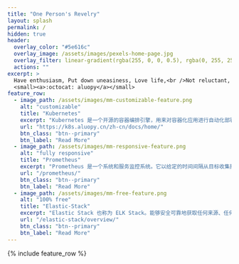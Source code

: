```yaml
---
title: "One Person's Revelry"
layout: splash
permalink: /
hidden: true
header:
  overlay_color: "#5e616c"
  overlay_image: /assets/images/pexels-home-page.jpg
  overlay_filter: linear-gradient(rgba(255, 0, 0, 0.5), rgba(0, 255, 255, 0.5))
  actions: ""
excerpt: >
  Have enthusiasm, Put down uneasiness, Love life,<br />Not reluctant, Have expectations.<br />
  <small><a>:octocat: aluopy</a></small>
feature_row:
  - image_path: /assets/images/mm-customizable-feature.png
    alt: "customizable"
    title: "Kubernetes"
    excerpt: "Kubernetes 是一个开源的容器编排引擎，用来对容器化应用进行自动化部署、 扩缩和管理。该项目托管在 CNCF。"
    url: "https://k8s.aluopy.cn/zh-cn/docs/home/"
    btn_class: "btn--primary"
    btn_label: "Read More"
  - image_path: /assets/images/mm-responsive-feature.png
    alt: "fully responsive"
    title: "Prometheus"
    excerpt: "Prometheus 是一个系统和服务监控系统。它以给定的时间间隔从目标收集指标，评估表达式，显示结果，并在指定条件时触发警报。"
    url: "/prometheus/"
    btn_class: "btn--primary"
    btn_label: "Read More"
  - image_path: /assets/images/mm-free-feature.png
    alt: "100% free"
    title: "Elastic-Stack"
    excerpt: "Elastic Stack 也称为 ELK Stack。能够安全可靠地获取任何来源、任何格式的数据，然后实时地对数据进行搜索、分析和可视化。"
    url: "/elastic-stack/overview/"
    btn_class: "btn--primary"
    btn_label: "Read More"      
---
```


{% include feature_row %}
